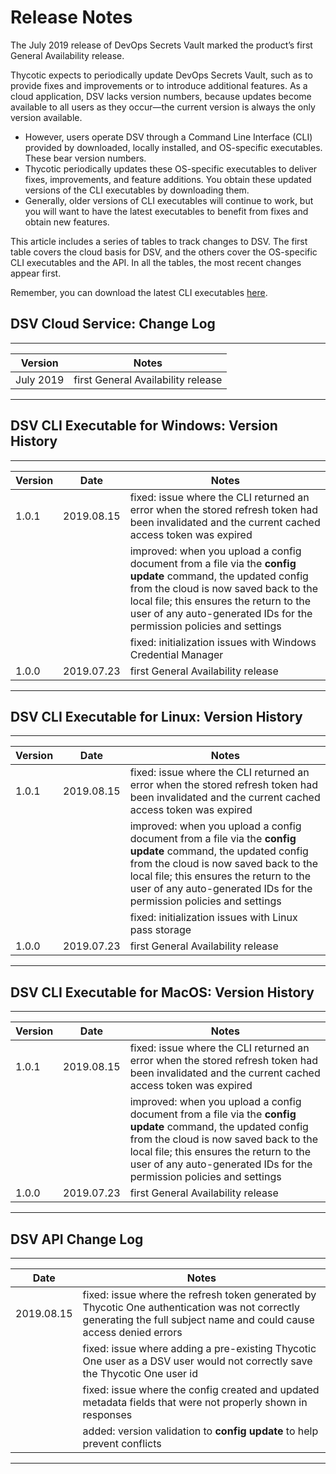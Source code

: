 ﻿[title]: # (Release Notes)
[tags]: # (DevOps Secrets Vault,DSV,)
[priority]: # (2200)

# Release Notes

The July 2019 release of DevOps Secrets Vault marked the product’s first General Availability release.

Thycotic expects to periodically update DevOps Secrets Vault, such as to provide fixes and improvements or to introduce additional features. As a cloud application, DSV lacks version numbers, because updates become available to all users as they occur—the current version is always the only version available.

* However, users operate DSV through a Command Line Interface (CLI) provided by downloaded, locally installed, and OS-specific executables. These bear version numbers.
* Thycotic periodically updates these OS-specific executables to deliver fixes, improvements, and feature additions. You obtain these updated versions of the CLI executables by downloading them.
* Generally, older versions of CLI executables will continue to work, but you will want to have the latest executables to benefit from fixes and obtain new features.

This article includes a series of tables to track changes to DSV. The first table covers the cloud basis for DSV, and the others cover the OS-specific CLI executables and the API. In all the tables, the most recent changes appear first.

Remember, you can download the latest CLI executables [here](https://dsv.thycotic.com/downloads).

## DSV Cloud Service: Change Log

  
---
  

| **Version**   | **Notes**                           |
|---------------|-------------------------------------|
| July 2019     | first General Availability release  |

  
---
  

## DSV CLI Executable for Windows: Version History

  
---
  

| **Version** | **Date**   | **Notes**  |
|-------------|------------|------------|
| 1.0.1       | 2019.08.15 | fixed: issue where the CLI returned an error when the stored refresh token had been invalidated and the current cached access token was expired |
|             |            | improved: when you upload a config document from a file via the **config update** command, the updated config from the cloud is now saved back to the local file; this ensures the return to the user of any auto-generated IDs for the permission policies and settings |
|             |            | fixed: initialization issues with Windows Credential Manager |
| 1.0.0       | 2019.07.23 | first General Availability release |

  
---
  

## DSV CLI Executable for Linux: Version History

  
---
  


| **Version** | **Date**   | **Notes**  |
|-------------|------------|------------|
| 1.0.1       | 2019.08.15 | fixed: issue where the CLI returned an error when the stored refresh token had been invalidated and the current cached access token was expired |
|             |            | improved: when you upload a config document from a file via the **config update** command, the updated config from the cloud is now saved back to the local file; this ensures the return to the user of any auto-generated IDs for the permission policies and settings |
|             |            | fixed: initialization issues with Linux pass storage |
| 1.0.0       | 2019.07.23 | first General Availability release |

  
---
  

## DSV CLI Executable for MacOS: Version History

  
---
  


| **Version** | **Date**   | **Notes**  |
|-------------|------------|------------|
| 1.0.1       | 2019.08.15 | fixed: issue where the CLI returned an error when the stored refresh token had been invalidated and the current cached access token was expired |
|             |            | improved: when you upload a config document from a file via the **config update** command, the updated config from the cloud is now saved back to the local file; this ensures the return to the user of any auto-generated IDs for the permission policies and settings |
| 1.0.0       | 2019.07.23 | first General Availability release |

  
---
  

## DSV API Change Log

  
---
  

| **Date**   | **Notes**  |
|------------|------------|
| 2019.08.15 | fixed: issue where the refresh token generated by Thycotic One authentication was not correctly generating the full subject name and could cause access denied errors |
|            | fixed: issue where adding a pre-existing Thycotic One user as a DSV user would not correctly save the Thycotic One user id |
|            | fixed: issue where the config created and updated metadata fields that were not properly shown in responses |
|            | added: version validation to **config update** to help prevent conflicts |

  
---
  
